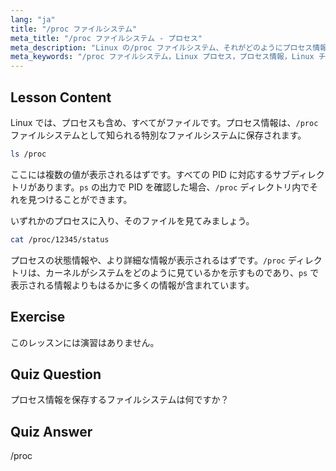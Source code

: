 ```yaml
---
lang: "ja"
title: "/proc ファイルシステム"
meta_title: "/proc ファイルシステム - プロセス"
meta_description: "Linux の/proc ファイルシステム、それがどのようにプロセス情報を保存するか、そしてその構造について学びます。この必須の Linux ガイドでプロセスの詳細を探求しましょう。"
meta_keywords: "/proc ファイルシステム，Linux プロセス，プロセス情報，Linux チュートリアル，初心者 Linux, Linux ガイド"
---
```


## Lesson Content

Linux では、プロセスも含め、すべてがファイルです。プロセス情報は、`/proc` ファイルシステムとして知られる特別なファイルシステムに保存されます。

```bash
ls /proc
```

ここには複数の値が表示されるはずです。すべての PID に対応するサブディレクトリがあります。`ps` の出力で PID を確認した場合、`/proc` ディレクトリ内でそれを見つけることができます。

いずれかのプロセスに入り、そのファイルを見てみましょう。

```bash
cat /proc/12345/status
```

プロセスの状態情報や、より詳細な情報が表示されるはずです。`/proc` ディレクトリは、カーネルがシステムをどのように見ているかを示すものであり、`ps` で表示される情報よりもはるかに多くの情報が含まれています。

## Exercise

このレッスンには演習はありません。

## Quiz Question

プロセス情報を保存するファイルシステムは何ですか？

## Quiz Answer

/proc
